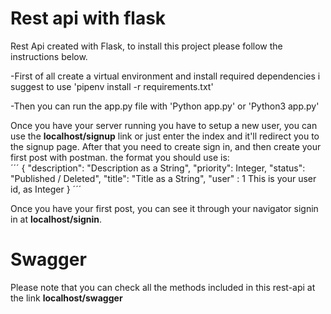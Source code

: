 <h1>Rest api with flask</h1>
<p>Rest Api created with Flask, to install this project please follow the instructions below.</p>
<p>-First of all create a virtual environment and install required dependencies i suggest to use 'pipenv install -r requirements.txt'</p>
<p>-Then you can run the app.py file with 'Python app.py' or 'Python3 app.py'</p>
<p>Once you have your server running you have to setup a new user, you can use the <strong>localhost/signup</strong> link or just enter the index and it'll redirect you to the signup page. After that you need to create sign in, and then create your first post with postman. the format you should use is:<br> 
        ´´´
        {
           "description": "Description as a String",
            "priority": Integer,
            "status": "Published / Deleted",
            "title": "Title as a String",
            "user" : 1 This is your user id, as Integer
        }
        ´´´
<p>Once you have your first post, you can see it through your navigator signin in at <strong>localhost/signin</strong>.</p>
<h1>Swagger</h1>
<p>Please note that you can check all the methods included in this rest-api at the link <strong>localhost/swagger</strong></p>